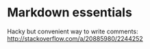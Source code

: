 # Markdown essentials

Hacky but convenient way to write comments:
http://stackoverflow.com/a/20885980/2244252

[//]: # (A comment)
<!-- or another way -->
